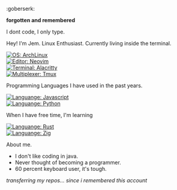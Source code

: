 <!---
- 👋 Hi, I’m jemcv
- 👀 I’m interested in programming
- 🌱 I’m currently learning python
- 💞️ I’m looking to collaborate on ...
- 📫 How to reach me ...
--->
<!---
jemcv/jemcv is a ✨ special ✨ repository because its `README.md` (this file) appears on your GitHub profile.
You can click the Preview link to take a look at your changes.
--->

:goberserk:

<b> forgotten and remembered </b>

I dont code, I only type.

Hey! I'm Jem. Linux Enthusiast. Currently living inside the terminal.

[![OS: ArchLinux](https://img.shields.io/badge/OS-ArchLinux-blue?style=flat-square&logo=arch-linux)](https://archlinux.org)
<br>
[![Editor: Neovim](https://img.shields.io/badge/EDITOR-Neovim-brightgreen?style=flat-square&logo=neovim)](https://neovim.io)
<br>
[![Terminal: Alacritty](https://img.shields.io/badge/TERMINAL-Alacritty-orange?style=flat-square&logo=alacritty)](https://alacritty.org)
<br>
[![Multiplexer: Tmux](https://img.shields.io/badge/MULTIPLEXER-Tmux-black?style=flat-square&logo=tmux)](https://tmux.github.io)
<br>
<!-- [![Languange: Python](https://img.shields.io/badge/LANGUANGE-Python-yellow?style=flat-square&logo=python)](https://python.org) -->

Programming Languages I  have used in the past years.

[![Languange: Javascript](https://img.shields.io/badge/LANGUANGE-Python-blue?style=flat-square&logo=python)](https://python.org) 
<br>
[![Languange: Python](https://img.shields.io/badge/LANGUANGE-Javascript-yellow?style=flat-square&logo=javascript)](https://python.org) 


When I have free time, I'm learning

[![Languange: Rust](https://img.shields.io/badge/LANGUANGE-Rust-orange?style=flat-square&logo=rust)](https://[python.org](https://www.rust-lang.org/)) 
<br>
[![Languange: Zig](https://img.shields.io/badge/LANGUANGE-Zig-yellow?style=flat-square&logo=zig)](https://python.org) 

About me.

- I don't like coding in java.
- Never thought of becoming a programmer.
- 60 percent keyboard user, it's tough.


<i> transferring my repos... since i remembered this account </i>
